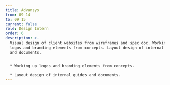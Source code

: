```yaml
---
title: Advansys
from: 09 14
to: 09 15
current: false
role: Design Intern
order: 6
description: >-
  Visual design of client websites from wireframes and spec doc. Working up
  logos and branding elements from concepts. Layout design of internal guides
  and documents.


  * Working up logos and branding elements from concepts.

  * Layout design of internal guides and documents.
---
```


